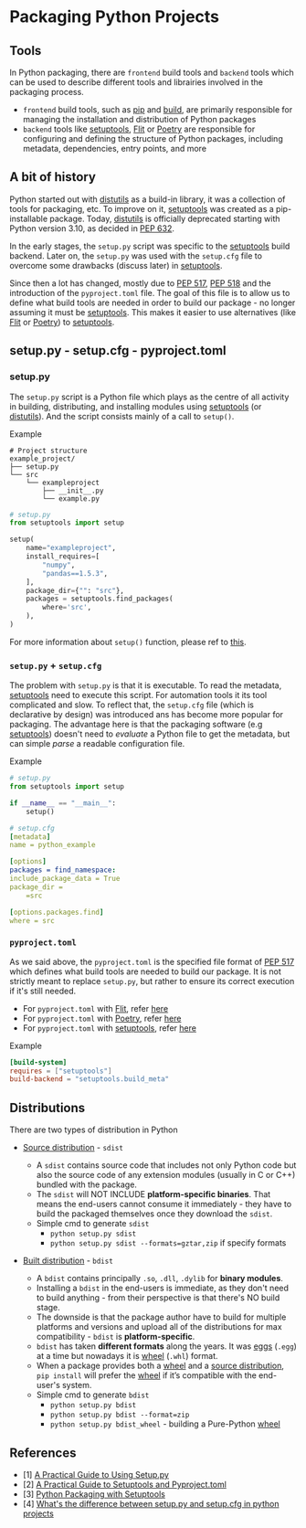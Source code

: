 # Packaging Python Projects

## Tools
In Python packaging, there are `frontend` build tools and `backend` tools which can be used to describe different tools and librairies involved in the packaging process.

- `frontend` build tools, such as [pip](https://packaging.python.org/en/latest/key_projects/#pip) and [build](https://packaging.python.org/en/latest/key_projects/#build), are primarily responsible for managing the installation and distribution of Python packages
- `backend` tools like [setuptools](https://setuptools.pypa.io/en/latest/index.html), [Flit](https://flit.pypa.io/en/stable/) or [Poetry](https://python-poetry.org/) are responsible for configuring and defining the structure of Python packages, including metadata, dependencies, entry points, and more

## A bit of history
Python started out with [distutils](https://docs.python.org/3/library/distutils.html) as a build-in library, it was a collection of tools for packaging, etc. To improve on it, [setuptools](https://setuptools.pypa.io/en/latest/index.html) was created as a pip-installable package. Today, [distutils](https://docs.python.org/3/library/distutils.html) is officially deprecated starting with Python version 3.10, as decided in [PEP 632](https://peps.python.org/pep-0632/).

In the early stages, the `setup.py` script was specific to the [setuptools](https://setuptools.pypa.io/en/latest/index.html) build backend. Later on, the `setup.py` was used with the `setup.cfg` file to overcome some drawbacks (discuss later) in [setuptools](https://setuptools.pypa.io/en/latest/index.html).

Since then a lot has changed, mostly due to [PEP 517](https://peps.python.org/pep-0517/), [PEP 518](https://peps.python.org/pep-0518/) and the introduction of the `pyproject.toml` file. The goal of this file is to allow us to define what build tools are needed in order to build our package - no longer assuming it must be [setuptools](https://setuptools.pypa.io/en/latest/index.html). This makes it easier to use alternatives (like [Flit](https://flit.pypa.io/en/stable/) or [Poetry](https://python-poetry.org/)) to [setuptools](https://setuptools.pypa.io/en/latest/index.html). 

## setup.py - setup.cfg - pyproject.toml
### setup.py
The `setup.py` script is a Python file which plays as the centre of all activity in building, distributing, and installing modules using [setuptools](https://setuptools.pypa.io/en/latest/index.html) (or [distutils](https://docs.python.org/3/library/distutils.html)). And the  script consists mainly of a call to `setup()`.

Example
```
# Project structure
example_project/
├── setup.py
└── src
    └── exampleproject
        ├── __init__.py
        └── example.py
```
```python
# setup.py
from setuptools import setup

setup(
    name="exampleproject",
    install_requires=[
        "numpy",
        "pandas==1.5.3",
    ],
    package_dir={"": "src"},
    packages = setuptools.find_packages(
        where='src',
    ),
)
```

For more information about `setup()` function, please ref to [this](https://docs.python.org/3.10/distutils/setupscript.html#additional-meta-data).


### `setup.py` + `setup.cfg`
The problem with `setup.py` is that it is executable. To read the metadata, [setuptools](https://setuptools.pypa.io/en/latest/index.html) need to execute this script. For automation tools it its tool complicated and slow. To reflect that, the `setup.cfg` file (which is declarative by design) was introduced ans has become more popular for packaging. The advantage here is that the packaging software (e.g [setuptools](https://setuptools.pypa.io/en/latest/index.html)) doesn't need to _evaluate_ a Python file to get the metadata, but can simple _parse_ a readable configuration file.

Example
```python
# setup.py
from setuptools import setup

if __name__ == "__main__":
    setup()
```
```yaml
# setup.cfg
[metadata]
name = python_example

[options]
packages = find_namespace:
include_package_data = True
package_dir =
    =src

[options.packages.find]
where = src
```

### `pyproject.toml`
As we said above, the `pyproject.toml` is the specified file format of [PEP 517](https://peps.python.org/pep-0517/) which defines what build tools are needed to build our package. It is not strictly meant to replace `setup.py`, but rather to ensure its correct execution if it's still needed. 

- For `pyproject.toml` with [Flit](https://flit.pypa.io/en/stable/), refer [here](https://godatadriven.com/blog/minimal-pyproject-toml-example/)
- For `pyproject.toml` with [Poetry](https://python-poetry.org/), refer [here](https://python-poetry.org/docs/pyproject/)
- For `pyproject.toml` with [setuptools](https://setuptools.pypa.io/en/latest/index.html), refer [here](https://godatadriven.com/blog/a-practical-guide-to-setuptools-and-pyproject-toml/)

Example
```toml
[build-system]
requires = ["setuptools"]
build-backend = "setuptools.build_meta"
```

## Distributions
There are two types of distribution in Python
- [Source distribution](https://packaging.python.org/en/latest/glossary/#term-Source-Distribution-or-sdist) - `sdist`
    - A `sdist` contains source code that includes not only Python code but also the source code of any extension modules (usually in C or C++) bundled with the package.
    - The `sdist` will NOT INCLUDE **platform-specific binaries**. That means the end-users cannot consume it immediately - they have to build the packaged themselves once they download the `sdist`.  
    - Simple cmd to generate `sdist`
        - `python setup.py sdist`
        - `python setup.py sdist --formats=gztar,zip` if specify formats

- [Built distribution](https://packaging.python.org/en/latest/glossary/#term-Built-Distribution) - `bdist`
    - A `bdist` contains principally `.so`, `.dll`, `.dylib` for **binary modules**.
    - Installing a `bdist` in the end-users is immediate, as they don't need to build anything - from their perspective is that there's NO build stage.
    - The downside is that the package author have to build for multiple platforms and versions and upload all of the distributions for max compatibility - `bdist` is **platform-specific**.
    - `bdist` has taken **different formats** along the years. It was [eggs](https://packaging.python.org/en/latest/glossary/#term-Egg) (`.egg`) at a time but nowadays it is [wheel](https://packaging.python.org/en/latest/glossary/#term-Wheel) (`.whl`) format.
    - When a package provides both a [wheel](https://packaging.python.org/en/latest/glossary/#term-Wheel) and a [source distribution](https://packaging.python.org/en/latest/glossary/#term-Source-Distribution-or-sdist), `pip install` will prefer the [wheel](https://packaging.python.org/en/latest/glossary/#term-Wheel) if it’s compatible with the end-user's system. 
    - Simple cmd to generate `bdist`
        - `python setup.py bdist`
        - `python setup.py bdist --format=zip` 
        - `python setup.py bdist_wheel` - building a Pure-Python [wheel](https://packaging.python.org/en/latest/glossary/#term-Wheel)



## References
- [1] [A Practical Guide to Using Setup.py](https://godatadriven.com/blog/a-practical-guide-to-using-setup-py/)
- [2] [A Practical Guide to Setuptools and Pyproject.toml](https://godatadriven.com/blog/a-practical-guide-to-setuptools-and-pyproject-toml/)
- [3] [Python Packaging with Setuptools](https://itnext.io/python-packaging-12ef040c4ea0)
- [4] [What's the difference between setup.py and setup.cfg in python projects](https://stackoverflow.com/questions/39484863/whats-the-difference-between-setup-py-and-setup-cfg-in-python-projects)
